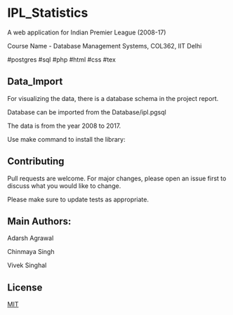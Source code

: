 # IPL_Statistics

A web application for Indian Premier League (2008-17)

Course Name - Database Management Systems, COL362, IIT Delhi

#postgres #sql #php #html #css #tex

## Data_Import

For visualizing the data, there is a database schema in the project report.

Database can be imported from the Database/ipl.pgsql 

The data is from the year 2008 to 2017.

Use make command to install the library:


## Contributing
Pull requests are welcome. For major changes, please open an issue first to discuss what you would like to change.

Please make sure to update tests as appropriate.

## Main Authors:
Adarsh Agrawal

Chinmaya Singh

Vivek Singhal

## License
[MIT](https://choosealicense.com/licenses/mit/)
